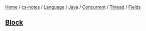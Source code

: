 [Home](https://mengxianbin.github.io) /
[cs-notes](https://mengxianbin.github.io/cs-notes/content) /
[Language](https://mengxianbin.github.io/cs-notes/content/Language) /
[Java](https://mengxianbin.github.io/cs-notes/content/Language/Java) /
[Concurrent](https://mengxianbin.github.io/cs-notes/content/Language/Java/Concurrent) /
[Thread](https://mengxianbin.github.io/cs-notes/content/Language/Java/Concurrent/Thread) /
[Fields](https://mengxianbin.github.io/cs-notes/content/Language/Java/Concurrent/Thread/Fields)

## [Block](https://mengxianbin.github.io/cs-notes/content/Language/Java/Concurrent/Thread/Fields/Block)
